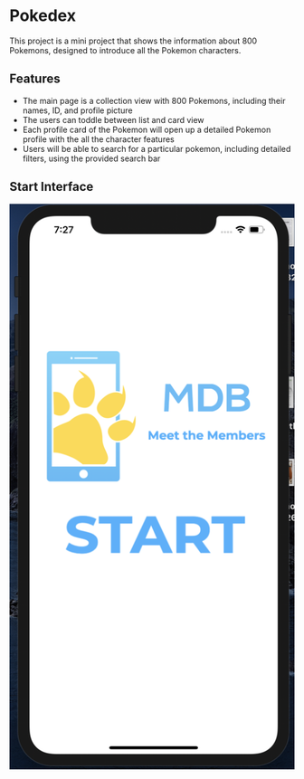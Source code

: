 # Pokedex
This project is a mini project that shows the information about 800 Pokemons, designed to introduce all the Pokemon characters.

## Features
- The main page is a collection view with 800 Pokemons, including their names, ID, and profile picture
- The users can toddle between list and card view
- Each profile card of the Pokemon will open up a detailed Pokemon profile with the all the character features
- Users will be able to search for a particular pokemon, including detailed filters, using the provided search bar



## Start Interface
![Pokedex](https://github.com/suhyangkim/Match-the-Members/blob/master/MatchTheMembers/Screen%20Shot%202020-02-07%20at%207.27.17%20PM.png)
